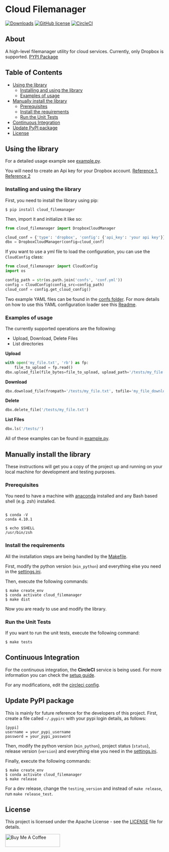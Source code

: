 # Cloud Filemanager

[![Downloads](https://static.pepy.tech/personalized-badge/cloud-filemanager?period=total&units=international_system&left_color=grey&right_color=red&left_text=Downloads)](https://pepy.tech/project/cloud-filemanager)
[![GitHub license](https://img.shields.io/badge/license-Apache-blue.svg)](https://github.com/drkostas/cloud-filemanager/master/LICENSE)
[![CircleCI](https://circleci.com/gh/drkostas/cloud-filemanager/tree/master.svg?style=svg)](https://circleci.com/gh/drkostas/cloud-filemanager/tree/master)

## About <a name = "about"></a>

A high-level filemanager utility for cloud services. Currently, only Dropbox 
is supported. [PYPI Package](https://pypi.org/project/cloud-filemanager/)

## Table of Contents

+ [Using the library](#using)
    + [Installing and using the library](#install_use)
    + [Examples of usage](#examples)
+ [Manually install the library](#manual_install)
    + [Prerequisites](#prerequisites)
    + [Install the requirements](#installing_req)
    + [Run the Unit Tests](#unit_tests)
+ [Continuous Integration](#ci)
+ [Update PyPI package](#pypi)
+ [License](#license)

## Using the library <a name = "using"></a>

For a detailed usage example see 
[example.py](https://github.com/drkostas/cloud-filemanager/master/example.py).

You will need to create an Api key for your Dropbox account. 
[Reference 1](http://99rabbits.com/get-dropbox-access-token/), 
[Reference 2](https://dropbox.tech/developers/generate-an-access-token-for-your-own-account) 

### Installing and using the library <a name = "install_use"></a>

First, you need to install the library using pip:

```shell
$ pip install cloud_filemanager
```

Then, import it and initialize it like so:

```python
from cloud_filemanager import DropboxCloudManager

cloud_conf = {'type': 'dropbox', 'config': {'api_key': 'your api key'}}
dbx = DropboxCloudManager(config=cloud_conf)
```

If you want to use a yml file to load the configuration, you can use the `CloudConfig` class:
```python
from cloud_filemanager import CloudConfig
import os

config_path = str(os.path.join('confs', 'conf.yml'))
config = CloudConfig(config_src=config_path)
cloud_conf = config.get_cloud_config()
```

Two example YAML files can be found in 
the [confs folder](https://github.com/drkostas/cloud-filemanager/blob/master/confs).
For more details on how to use this YAML configuration loader see 
this [Readme](https://github.com/drkostas/yaml-config-wrapper/blob/master/README.md).

### Examples of usage <a name = "examples"></a>

The currently supported operations are the following:
- Upload, Download, Delete Files
- List directories

**Upload**
```python
with open('my_file.txt', 'rb') as fp:
    file_to_upload = fp.read()
dbx.upload_file(file_bytes=file_to_upload, upload_path='/tests/my_file.txt', write_mode='overwrite')
```
**Download**
```python
dbx.download_file(frompath='/tests/my_file.txt', tofile='my_file_downloaded.txt')
```
**Delete**
```python
dbx.delete_file('/tests/my_file.txt')
```
**List Files**
```python
dbx.ls('/tests/')
```

All of these examples can be found 
in [example.py](https://github.com/drkostas/cloud-filemanager/tree/blob/master/example.py).

## Manually install the library <a name = "manual_install"></a>

These instructions will get you a copy of the project up and running on your local machine for
development and testing purposes.

### Prerequisites <a name = "prerequisites"></a>

You need to have a machine with
[anaconda](https://docs.conda.io/projects/conda/en/latest/user-guide/install/index.html) installed and
any Bash based shell (e.g. zsh) installed.

```ShellSession

$ conda -V
conda 4.10.1

$ echo $SHELL
/usr/bin/zsh

```

### Install the requirements <a name = "installing_req"></a>

All the installation steps are being handled by
the [Makefile](https://github.com/drkostas/cloud-filemanager/blob/master/Makefile).

First, modify the python version (`min_python`) and everything else you need in
the [settings.ini](https://github.com/drkostas/cloud-filemanager/blob/master/settings.ini).

Then, execute the following commands:

```ShellSession
$ make create_env
$ conda activate cloud_filemanager
$ make dist
```

Now you are ready to use and modify the library.

### Run the Unit Tests <a name = "unit_tests"></a>

If you want to run the unit tests, execute the following command:

```ShellSession
$ make tests
```

## Continuous Integration <a name = "ci"></a>

For the continuous integration, the <b>CircleCI</b> service is being used. For more information you can
check the [setup guide](https://circleci.com/docs/2.0/language-python/).

For any modifications, edit
the [circleci config](https://github.com/drkostas/cloud-filemanager/blob/master/.circleci/config.yml).

## Update PyPI package <a name = "pypi"></a>

This is mainly for future reference for the developers of this project. First,
create a file called `~/.pypirc` with your pypi login details, as follows:

```
[pypi]
username = your_pypi_username
password = your_pypi_password
```

Then, modify the python version (`min_python`), project status (`status`), release version (`version`) 
and everything else you need in
the [settings.ini](https://github.com/drkostas/cloud-filemanager/blob/master/settings.ini).

Finally, execute the following commands:

```ShellSession
$ make create_env
$ conda activate cloud_filemanager
$ make release
```

For a dev release, change the `testing_version` and instead of `make release`, run `make release_test`.

## License <a name = "license"></a>

This project is licensed under the Apache License - see
the [LICENSE](https://github.com/drkostas/cloud-filemanager/blob/master/LICENSE) file for details.

<a href="https://www.buymeacoffee.com/drkostas" target="_blank"><img src="https://cdn.buymeacoffee.com/buttons/default-orange.png" alt="Buy Me A Coffee" height="41" width="174"></a>
